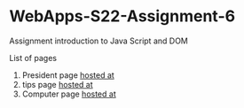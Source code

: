 # WebApps-S22-Assignment-6
Assignment introduction to Java Script and DOM


List of pages<br>
1. President page  [hosted at](https://44-563-web-apps-s22.github.io/webapps-s22-assignment-6-sasanksrinivas/president.html)<br>
2. tips page  [hosted at](https://44-563-web-apps-s22.github.io/webapps-s22-assignment-6-sasanksrinivas/tips.html)<br>
3. Computer page  [hosted at](https://44-563-web-apps-s22.github.io/webapps-s22-assignment-6-sasanksrinivas/computer.html)
